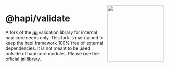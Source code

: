 <a href="https://hapi.dev"><img src="https://raw.githubusercontent.com/hapijs/assets/master/images/family.png" width="180px" align="right" /></a>

# @hapi/validate

A fork of the [**joi**](https://github.com/sideway/joi) validation library for internal hapi core needs only. This fork is maintained to keep the hapi framework 100% free of external dependencies. It is not meant to be used outside of hapi core modules. Please use the official [**joi**](https://github.com/sideway/joi) library.
